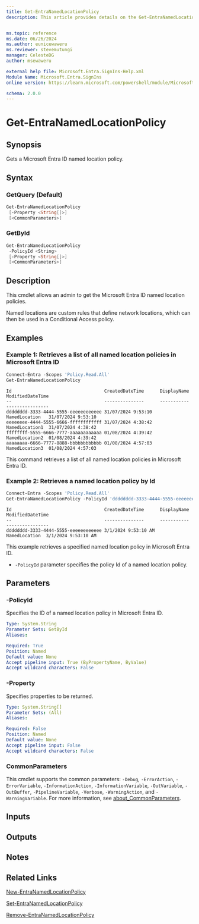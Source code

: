 ```yaml
---
title: Get-EntraNamedLocationPolicy
description: This article provides details on the Get-EntraNamedLocationPolicy command.


ms.topic: reference
ms.date: 06/26/2024
ms.author: eunicewaweru
ms.reviewer: stevemutungi
manager: CelesteDG
author: msewaweru

external help file: Microsoft.Entra.SignIns-Help.xml
Module Name: Microsoft.Entra.SignIns
online version: https://learn.microsoft.com/powershell/module/Microsoft.Entra.SignIns/Get-EntraNamedLocationPolicy

schema: 2.0.0
---
```


# Get-EntraNamedLocationPolicy

## Synopsis

Gets a Microsoft Entra ID named location policy.

## Syntax

### GetQuery (Default)

```powershell
Get-EntraNamedLocationPolicy
 [-Property <String[]>]
 [<CommonParameters>]
```

### GetById

```powershell
Get-EntraNamedLocationPolicy
 -PolicyId <String>
 [-Property <String[]>]
 [<CommonParameters>]
```

## Description

This cmdlet allows an admin to get the Microsoft Entra ID named location policies.

Named locations are custom rules that define network locations, which can then be used in a Conditional Access policy.

## Examples

### Example 1: Retrieves a list of all named location policies in Microsoft Entra ID

```powershell
Connect-Entra -Scopes 'Policy.Read.All'
Get-EntraNamedLocationPolicy
```

```Output
Id                                   CreatedDateTime      DisplayName    ModifiedDateTime
--                                   ---------------      -----------    ----------------
dddddddd-3333-4444-5555-eeeeeeeeeeee 31/07/2024 9:53:10   NamedLocation   31/07/2024 9:53:10 
eeeeeeee-4444-5555-6666-ffffffffffff 31/07/2024 4:38:42   NamedLocation1  31/07/2024 4:38:42 
ffffffff-5555-6666-7777-aaaaaaaaaaaa 01/08/2024 4:39:42   NamedLocation2  01/08/2024 4:39:42 
aaaaaaaa-6666-7777-8888-bbbbbbbbbbbb 01/08/2024 4:57:03   NamedLocation3  01/08/2024 4:57:03 
```

This command retrieves a list of all named location policies in Microsoft Entra ID.

### Example 2: Retrieves a named location policy by Id

```powershell
Connect-Entra -Scopes 'Policy.Read.All'
Get-EntraNamedLocationPolicy -PolicyId 'dddddddd-3333-4444-5555-eeeeeeeeeeee'
```

```Output
Id                                   CreatedDateTime      DisplayName    ModifiedDateTime
--                                   ---------------      -----------    ----------------
dddddddd-3333-4444-5555-eeeeeeeeeeee 3/1/2024 9:53:10 AM  NamedLocation  3/1/2024 9:53:10 AM
```

This example retrieves a specified named location policy in Microsoft Entra ID.

- `-PolicyId` parameter specifies the policy Id of a named location policy.

## Parameters

### -PolicyId

Specifies the ID of a named location policy in Microsoft Entra ID.

```yaml
Type: System.String
Parameter Sets: GetById
Aliases:

Required: True
Position: Named
Default value: None
Accept pipeline input: True (ByPropertyName, ByValue)
Accept wildcard characters: False
```

### -Property

Specifies properties to be returned.

```yaml
Type: System.String[]
Parameter Sets: (All)
Aliases:

Required: False
Position: Named
Default value: None
Accept pipeline input: False
Accept wildcard characters: False
```

### CommonParameters

This cmdlet supports the common parameters: `-Debug`, `-ErrorAction`, `-ErrorVariable`, `-InformationAction`, `-InformationVariable`, `-OutVariable`, `-OutBuffer`, `-PipelineVariable`, `-Verbose`, `-WarningAction`, and `-WarningVariable`. For more information, see [about_CommonParameters](https://go.microsoft.com/fwlink/?LinkID=113216).

## Inputs

## Outputs

## Notes

## Related Links

[New-EntraNamedLocationPolicy](New-EntraNamedLocationPolicy.md)

[Set-EntraNamedLocationPolicy](Set-EntraNamedLocationPolicy.md)

[Remove-EntraNamedLocationPolicy](Remove-EntraNamedLocationPolicy.md)
